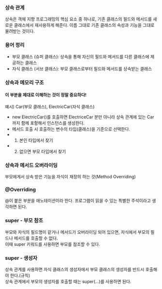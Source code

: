 ### 상속 관계
상속은 객체 지향 프로그래밍의 핵심 요소 중 하나로, 기존 클래스의 필드와 메서드를 새로운 클래스에서 재사용하게 해준다. 이름 그대로 기존 클래스의 속성과 기능을 그대로 물려받는 것이다.

### 용어 정리
- 부모 클래스 (슈퍼 클래스): 상속을 통해 자신의 필드와 메서드를 다른 클래스에 제공하는 클래스
- 자식 클래스 (서브 클래스): 부모 클래스로부터 필드와 메서드를 상속받는 클래스

### 상속과 메모리 구조
#### 이 부분을 제대로 이해하는 것이 정말 중요하다!

예시) Car(부모 클래스), ElectricCar(자식 클래스)</br>
- new ElectricCar()를 호출하면 ElectriceCar 분만 아니라 상속 관계에 있는 Car까지 함께 포함해서 인스턴스를 생성한다.
- 메서드 호출 시 호출하는 변수의 타입(클래스)을 기준으로 선택한다.
- 1. 본인 타입에서 찾기
- 2. 없으면 부모 타입에서 찾기

### 상속과 메서드 오버라이딩
부모에게서 상속 받은 기능을 자식이 재정의 하는 것(Method Overriding)

### @Overriding
@이 붙은 부분을 애노테이션이라 한다. 프로그램이 읽을 수 있는 특별한 주석이라고 생각하면 된다.

### super - 부모 참조
부모와 자식의 필드명이 같거나 메서드가 오버라이딩 되어 있으면, 자식에서 부모의 필드나 메서드를 호출할 수 없다.</br>
이때 super 키워드를 사용하면 부모를 참조할 수 있다.

### super - 생성자
상속 관계를 사용하면 자식 클래스의 생성자에서 부모 클래스의 생성자를 반드시 호출해야 한다.(규칙) </br>
상속 관계에서 부모의 생성자를 호출할 때는 super(...)를 사용하면 된다.